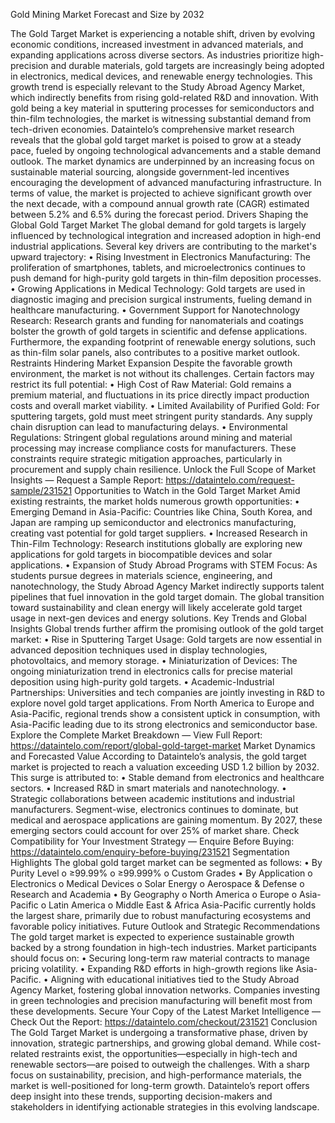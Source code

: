 Gold Mining Market Forecast and Size by 2032

The Gold Target Market is experiencing a notable shift, driven by evolving economic conditions, increased investment in advanced materials, and expanding applications across diverse sectors. As industries prioritize high-precision and durable materials, gold targets are increasingly being adopted in electronics, medical devices, and renewable energy technologies. This growth trend is especially relevant to the Study Abroad Agency Market, which indirectly benefits from rising gold-related R&D and innovation.
With gold being a key material in sputtering processes for semiconductors and thin-film technologies, the market is witnessing substantial demand from tech-driven economies. Dataintelo’s comprehensive market research reveals that the global gold target market is poised to grow at a steady pace, fueled by ongoing technological advancements and a stable demand outlook.
The market dynamics are underpinned by an increasing focus on sustainable material sourcing, alongside government-led incentives encouraging the development of advanced manufacturing infrastructure. In terms of value, the market is projected to achieve significant growth over the next decade, with a compound annual growth rate (CAGR) estimated between 5.2% and 6.5% during the forecast period.
Drivers Shaping the Global Gold Target Market
The global demand for gold targets is largely influenced by technological integration and increased adoption in high-end industrial applications. Several key drivers are contributing to the market's upward trajectory:
•	Rising Investment in Electronics Manufacturing: The proliferation of smartphones, tablets, and microelectronics continues to push demand for high-purity gold targets in thin-film deposition processes.
•	Growing Applications in Medical Technology: Gold targets are used in diagnostic imaging and precision surgical instruments, fueling demand in healthcare manufacturing.
•	Government Support for Nanotechnology Research: Research grants and funding for nanomaterials and coatings bolster the growth of gold targets in scientific and defense applications.
Furthermore, the expanding footprint of renewable energy solutions, such as thin-film solar panels, also contributes to a positive market outlook.
Restraints Hindering Market Expansion
Despite the favorable growth environment, the market is not without its challenges. Certain factors may restrict its full potential:
•	High Cost of Raw Material: Gold remains a premium material, and fluctuations in its price directly impact production costs and overall market viability.
•	Limited Availability of Purified Gold: For sputtering targets, gold must meet stringent purity standards. Any supply chain disruption can lead to manufacturing delays.
•	Environmental Regulations: Stringent global regulations around mining and material processing may increase compliance costs for manufacturers.
These constraints require strategic mitigation approaches, particularly in procurement and supply chain resilience.
Unlock the Full Scope of Market Insights — Request a Sample Report:
https://dataintelo.com/request-sample/231521 
Opportunities to Watch in the Gold Target Market
Amid existing restraints, the market holds numerous growth opportunities:
•	Emerging Demand in Asia-Pacific: Countries like China, South Korea, and Japan are ramping up semiconductor and electronics manufacturing, creating vast potential for gold target suppliers.
•	Increased Research in Thin-Film Technology: Research institutions globally are exploring new applications for gold targets in biocompatible devices and solar applications.
•	Expansion of Study Abroad Programs with STEM Focus: As students pursue degrees in materials science, engineering, and nanotechnology, the Study Abroad Agency Market indirectly supports talent pipelines that fuel innovation in the gold target domain.
The global transition toward sustainability and clean energy will likely accelerate gold target usage in next-gen devices and energy solutions.
Key Trends and Global Insights
Global trends further affirm the promising outlook of the gold target market:
•	Rise in Sputtering Target Usage: Gold targets are now essential in advanced deposition techniques used in display technologies, photovoltaics, and memory storage.
•	Miniaturization of Devices: The ongoing miniaturization trend in electronics calls for precise material deposition using high-purity gold targets.
•	Academic-Industrial Partnerships: Universities and tech companies are jointly investing in R&D to explore novel gold target applications.
From North America to Europe and Asia-Pacific, regional trends show a consistent uptick in consumption, with Asia-Pacific leading due to its strong electronics and semiconductor base.
Explore the Complete Market Breakdown — View Full Report:
https://dataintelo.com/report/global-gold-target-market
Market Dynamics and Forecasted Value
According to Dataintelo’s analysis, the gold target market is projected to reach a valuation exceeding USD 1.2 billion by 2032. This surge is attributed to:
•	Stable demand from electronics and healthcare sectors.
•	Increased R&D in smart materials and nanotechnology.
•	Strategic collaborations between academic institutions and industrial manufacturers.
Segment-wise, electronics continues to dominate, but medical and aerospace applications are gaining momentum. By 2027, these emerging sectors could account for over 25% of market share.
Check Compatibility for Your Investment Strategy — Enquire Before Buying:
https://dataintelo.com/enquiry-before-buying/231521 
Segmentation Highlights
The global gold target market can be segmented as follows:
•	By Purity Level
o	≥99.99%
o	≥99.999%
o	Custom Grades
•	By Application
o	Electronics
o	Medical Devices
o	Solar Energy
o	Aerospace & Defense
o	Research and Academia
•	By Geography
o	North America
o	Europe
o	Asia-Pacific
o	Latin America
o	Middle East & Africa
Asia-Pacific currently holds the largest share, primarily due to robust manufacturing ecosystems and favorable policy initiatives.
Future Outlook and Strategic Recommendations
The gold target market is expected to experience sustainable growth backed by a strong foundation in high-tech industries. Market participants should focus on:
•	Securing long-term raw material contracts to manage pricing volatility.
•	Expanding R&D efforts in high-growth regions like Asia-Pacific.
•	Aligning with educational initiatives tied to the Study Abroad Agency Market, fostering global innovation networks.
Companies investing in green technologies and precision manufacturing will benefit most from these developments.
Secure Your Copy of the Latest Market Intelligence — Check Out the Report:
https://dataintelo.com/checkout/231521
Conclusion
The Gold Target Market is undergoing a transformative phase, driven by innovation, strategic partnerships, and growing global demand. While cost-related restraints exist, the opportunities—especially in high-tech and renewable sectors—are poised to outweigh the challenges. With a sharp focus on sustainability, precision, and high-performance materials, the market is well-positioned for long-term growth.
Dataintelo’s report offers deep insight into these trends, supporting decision-makers and stakeholders in identifying actionable strategies in this evolving landscape.
